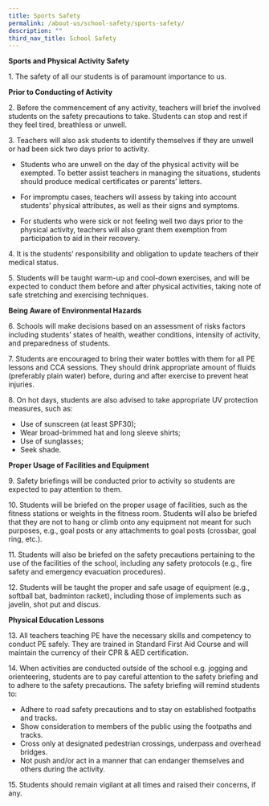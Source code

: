 ```yaml
---
title: Sports Safety
permalink: /about-us/school-safety/sports-safety/
description: ""
third_nav_title: School Safety
---
```

**Sports and Physical Activity Safety**

1\. The safety of all our students is of paramount importance to us.

  

**Prior to Conducting of Activity**  

2\. Before the commencement of any activity, teachers will brief the involved students on the safety precautions to take. Students can stop and rest if they feel tired, breathless or unwell.  
  
3\. Teachers will also ask students to identify themselves if they are unwell or had been sick two days prior to activity.  
  

- Students who are unwell on the day of the physical activity will be exempted. To better assist teachers in managing the situations, students should produce medical certificates or parents’ letters.  

- For impromptu cases, teachers will assess by taking into account students’ physical attributes, as well as their signs and symptoms.  

- For students who were sick or not feeling well two days prior to the physical activity, teachers will also grant them exemption from participation to aid in their recovery.

4\. It is the students’ responsibility and obligation to update teachers of their medical status.  
  
5\. Students will be taught warm-up and cool-down exercises, and will be expected to conduct them before and after physical activities, taking note of safe stretching and exercising techniques.  
  
**Being Aware of Environmental Hazards**  
  
6\. Schools will make decisions based on an assessment of risks factors including students’ states of health, weather conditions, intensity of activity, and preparedness of students.  
  
7\. Students are encouraged to bring their water bottles with them for all PE lessons and CCA sessions. They should drink appropriate amount of fluids (preferably plain water) before, during and after exercise to prevent heat injuries.  
  
8\. On hot days, students are also advised to take appropriate UV protection measures, such as:  

*   Use of sunscreen (at least SPF30);
*   Wear broad-brimmed hat and long sleeve shirts;
*   Use of sunglasses;
*   Seek shade.

**Proper Usage of Facilities and Equipment**  
  
9\. Safety briefings will be conducted prior to activity so students are expected to pay attention to them.  
  
10\. Students will be briefed on the proper usage of facilities, such as the fitness stations or weights in the fitness room. Students will also be briefed that they are not to hang or climb onto any equipment not meant for such purposes, e.g., goal posts or any attachments to goal posts (crossbar, goal ring, etc.).  
  
11\. Students will also be briefed on the safety precautions pertaining to the use of the facilities of the school, including any safety protocols (e.g., fire safety and emergency evacuation procedures).  
  
12\. Students will be taught the proper and safe usage of equipment (e.g., softball bat, badminton racket), including those of implements such as javelin, shot put and discus.  
  
**Physical Education Lessons**  
  
13\. All teachers teaching PE have the necessary skills and competency to conduct PE safely. They are trained in Standard First Aid Course and will maintain the currency of their CPR & AED certification.  
  
14\. When activities are conducted outside of the school e.g. jogging and orienteering, students are to pay careful attention to the safety briefing and to adhere to the safety precautions. The safety briefing will remind students to:  

- Adhere to road safety precautions and to stay on established footpaths and tracks.  
- Show consideration to members of the public using the footpaths and tracks.  
- Cross only at designated pedestrian crossings, underpass and overhead bridges.  
- Not push and/or act in a manner that can endanger themselves and others during the activity.

  
15\. Students should remain vigilant at all times and raised their concerns, if any.